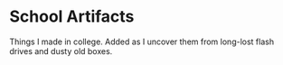 # School Artifacts

Things I made in college. Added as I uncover them from long-lost flash drives and dusty old boxes.
